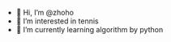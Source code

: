 - 👋 Hi, I’m @zhoho
- 👀 I’m interested in tennis
- 🌱 I’m currently learning algorithm by python

<!---
zhoho/zhoho is a ✨ special ✨ repository because its `README.md` (this file) appears on your GitHub profile.
You can click the Preview link to take a look at your changes.
--->
